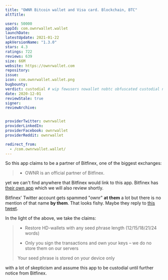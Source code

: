 ```yaml
---
title: "OWNR Bitcoin wallet and Visa card. Blockchain, BTC"
altTitle: 

users: 50000
appId: com.ownrwallet.wallet
launchDate: 
latestUpdate: 2021-01-22
apkVersionName: "1.3.0"
stars: 4.3
ratings: 722
reviews: 639
size: 66M
website: https://ownrwallet.com
repository: 
issue: 
icon: com.ownrwallet.wallet.png
bugbounty: 
verdict: custodial # wip fewusers nowallet nobtc obfuscated custodial nosource nonverifiable reproducible bounty defunct
date: 2020-12-01
reviewStale: true
signer: 
reviewArchive:


providerTwitter: ownrwallet
providerLinkedIn: 
providerFacebook: ownrwallet
providerReddit: ownrwallet

redirect_from:
  - /com.ownrwallet.wallet/
---
```



So this app claims to be a partner of Bitfinex, one of the biggest exchanges:

> - OWNR is an official partner of Bitfinex. 

yet we can't find anywhere that Bitfinex would link to this app. Bitfinex has
[their own app](https://play.google.com/store/apps/details?id=com.bitfinex.mobileapp)
which we will also review shortly.

Bitfinex' Twitter account gets spammed "ownr" **at them** a lot but there is no
mention of that name **by them**. That looks fishy. Maybe they reply to
[this tweet](https://twitter.com/LeoWandersleb/status/1333912501378048002).

In the light of the above, we take the claims:

> - Restore HD-wallets with any seed phrase length (12/15/18/21/24 words)
> 
> - Only you sign the transactions and own your keys – we do no store them on our servers
> 
> Your seed phrase is stored on your device only

with a lot of skepticism and assume this app to be custodial until further
notice from Bitfinex.